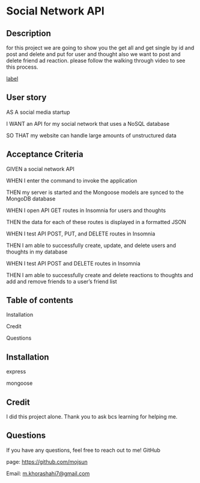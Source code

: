 # Social Network API

## Description

for this project we are going to show you the get all and get single by id and post and delete and put for user and thought also we want to post and delete friend ad reaction. please follow the walking through video to see this process.

[label](./video/Screen%20Recording%202023-03-14%20at%2011.00.23%20PM.mov)

## User story

AS A social media startup

I WANT an API for my social network that uses a NoSQL database

SO THAT my website can handle large amounts of unstructured data

## Acceptance Criteria

GIVEN a social network API

WHEN I enter the command to invoke the application

THEN my server is started and the Mongoose models are synced to the MongoDB database

WHEN I open API GET routes in Insomnia for users and thoughts

THEN the data for each of these routes is displayed in a formatted JSON

WHEN I test API POST, PUT, and DELETE routes in Insomnia

THEN I am able to successfully create, update, and delete users and thoughts in my database

WHEN I test API POST and DELETE routes in Insomnia

THEN I am able to successfully create and delete reactions to thoughts and add and remove friends to a user’s friend list

## Table of contents

Installation

Credit

Questions

## Installation

express

mongoose

## Credit

I did this project alone. Thank you to ask bcs learning for helping me.

## Questions

If you have any questions, feel free to reach out to me! GitHub

page: https://github.com/mojsun

Email: m.khorashahi7@gmail.com
